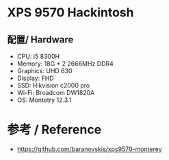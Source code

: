 # XPS 9570 Hackintosh

## 配置/ Hardware
* CPU: i5 8300H
* Memory: 18G * 2 2666MHz DDR4
* Graphics: UHD 630
* Display: FHD
* SSD: Hikvision c2000 pro
* Wi-Fi: Broadcom DW1820A
* OS: Montetry 12.3.1

# 参考 / Reference
* https://github.com/baranovskis/xps9570-monterey
